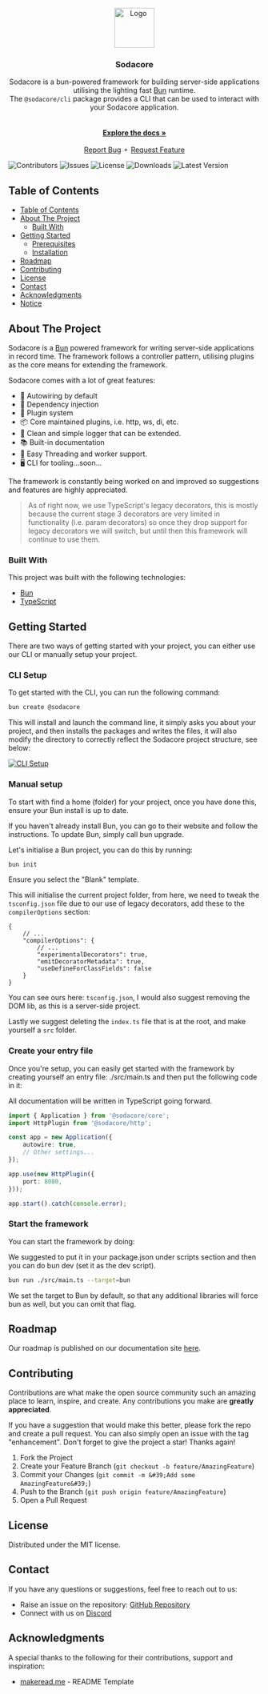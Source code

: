 <br/>
<div align="center">
<a href="https://github.com/sodacore/core">
<img src="https://sodacore.dev/logo.png" alt="Logo" width="80" height="80">
</a>
<h3 align="center">Sodacore</h3>
<p align="center">
Sodacore is a bun-powered framework for building server-side applications utilising the lighting fast <a href="https://bun.sh" target="_blank">Bun</a> runtime.<br />The <code>@sodacore/cli</code> package provides a CLI that can be used to interact with your Sodacore application.<br/>
<br/>
<br/>
<a href="https://sodacore.dev"><strong>Explore the docs »</strong></a>
<br/>
<br/>
<!-- <a href="https://www.makeread.me/">View Demo .</a> -->
<a href="https://github.com/sodacore/core/issues/new?labels=bug&amp;template=bug_report.md">Report Bug</a>
⚬
<a href="https://github.com/sodacore/core/issues/new?labels=enhancement&amp;&template=feature_request.md">Request Feature</a>
</p>
</div>

![Contributors](https://img.shields.io/github/contributors/sodacore/core?color=dark-green)
![Issues](https://img.shields.io/github/issues/sodacore/core)
![License](https://img.shields.io/npm/l/%40sodacore%2Fcore)
![Downloads](https://img.shields.io/npm/d18m/%40sodacore%2Fcore)
![Latest Version](https://img.shields.io/npm/v/%40sodacore%2Fcore?label=latest)

## Table of Contents

- [Table of Contents](#table-of-contents)
- [About The Project](#about-the-project)
  - [Built With](#built-with)
- [Getting Started](#getting-started)
  - [Prerequisites](#prerequisites)
  - [Installation](#installation)
- [Roadmap](#roadmap)
- [Contributing](#contributing)
- [License](#license)
- [Contact](#contact)
- [Acknowledgments](#acknowledgments)
- [Notice](#notice)

## About The Project

Sodacore is a [Bun](https://bun.sh) powered framework for writing server-side applications in record time. The framework follows a controller pattern, utilising plugins as the core means for extending the framework.

Sodacore comes with a lot of great features:

- 🧊 Autowiring by default
- 🧩 Dependency injection
- 🧪 Plugin system
- 📦 Core maintained plugins, i.e. http, ws, di, etc.
- 📝 Clean and simple logger that can be extended.
- 📚 Built-in documentation
- 🧵 Easy Threading and worker support.
- 🖥️ CLI for tooling...soon...

The framework is constantly being worked on and improved so suggestions and features are highly appreciated.

> As of right now, we use TypeScript's legacy decorators, this is mostly because the current stage 3 decorators are very limited in functionality (i.e. param decorators) so once they drop support for legacy decorators we will switch, but until then this framework will continue to use them.

### Built With

This project was built with the following technologies:

- [Bun](https://bun.sh/)
- [TypeScript](https://www.typescriptlang.org/)

## Getting Started

There are two ways of getting started with your project, you can either use our CLI or manually setup your project.

### CLI Setup

To get started with the CLI, you can run the following command:

```bash
bun create @sodacore
```

This will install and launch the command line, it simply asks you about your project, and then installs the packages and writes the files, it will also modify the directory to correctly reflect the Sodacore project structure, see below:

[![CLI Setup](https://sodacore.dev/images/sodacore-create.svg)](https://sodacore.dev/images/sodacore-create.svg)

### Manual setup

To start with find a home (folder) for your project, once you have done this, ensure your Bun install is up to date.

If you haven't already install Bun, you can go to their website and follow the instructions. To update Bun, simply call bun upgrade.

Let's initialise a Bun project, you can do this by running:

```bash
bun init
```

Ensure you select the "Blank" template.

This will initialise the current project folder, from here, we need to tweak the `tsconfig.json` file due to our use of legacy decorators, add these to the `compilerOptions` section:

```jsonc
{
	// ...
	"compilerOptions": {
		// ...
		"experimentalDecorators": true,
		"emitDecoratorMetadata": true,
		"useDefineForClassFields": false
	}
}
```

You can see ours here: `tsconfig.json`, I would also suggest removing the DOM lib, as this is a server-side project.

Lastly we suggest deleting the `index.ts` file that is at the root, and make yourself a `src` folder.

### Create your entry file

Once you're setup, you can easily get started with the framework by creating yourself an entry file: ./src/main.ts and then put the following code in it:

All documentation will be written in TypeScript going forward.

```ts
import { Application } from '@sodacore/core';
import HttpPlugin from '@sodacore/http';

const app = new Application({
	autowire: true,
	// Other settings...
});

app.use(new HttpPlugin({
	port: 8080,
}));

app.start().catch(console.error);
```

### Start the framework

You can start the framework by doing:

We suggested to put it in your package.json under scripts section and then you can do bun dev (set it as the dev script).

```bash
bun run ./src/main.ts --target=bun
```

We set the target to Bun by default, so that any additional libraries will force bun as well, but you can omit that flag.

## Roadmap

Our roadmap is published on our documentation site [here](https://sodacore.dev/about/roadmap.html).

## Contributing

Contributions are what make the open source community such an amazing place to learn, inspire, and create. Any contributions you make are **greatly appreciated**.

If you have a suggestion that would make this better, please fork the repo and create a pull request. You can also simply open an issue with the tag &quot;enhancement&quot;.
Don&#39;t forget to give the project a star! Thanks again!

1. Fork the Project
2. Create your Feature Branch (`git checkout -b feature/AmazingFeature`)
3. Commit your Changes (`git commit -m &#39;Add some AmazingFeature&#39;`)
4. Push to the Branch (`git push origin feature/AmazingFeature`)
5. Open a Pull Request

## License

Distributed under the MIT license.

## Contact

If you have any questions or suggestions, feel free to reach out to us:

- Raise an issue on the repository: [GitHub Repository](https://github.com/sodacore/core)
- Connect with us on [Discord](https://discord.gg/CgumPyVr6X)

## Acknowledgments

A special thanks to the following for their contributions, support and inspiration:

- [makeread.me](https://github.com/sodacore/core) - README Template
